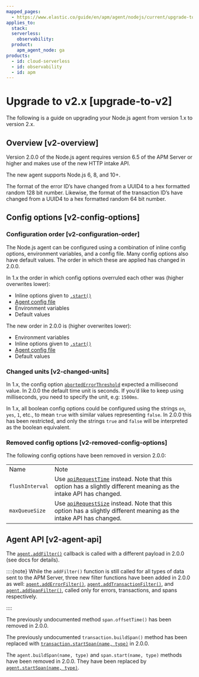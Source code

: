 ```yaml
---
mapped_pages:
  - https://www.elastic.co/guide/en/apm/agent/nodejs/current/upgrade-to-v2.html
applies_to:
  stack:
  serverless:
    observability:
  product:
    apm_agent_node: ga
products:
  - id: cloud-serverless
  - id: observability
  - id: apm
---
```


# Upgrade to v2.x [upgrade-to-v2]

The following is a guide on upgrading your Node.js agent from version 1.x to version 2.x.

## Overview [v2-overview]

Version 2.0.0 of the Node.js agent requires version 6.5 of the APM Server or higher and makes use of the new HTTP intake API.

The new agent supports Node.js 6, 8, and 10+.

The format of the error ID’s have changed from a UUID4 to a hex formatted random 128 bit number. Likewise, the format of the transaction ID’s have changed from a UUID4 to a hex formatted random 64 bit number.


## Config options [v2-config-options]

### Configuration order [v2-configuration-order]

The Node.js agent can be configured using a combination of inline config options, environment variables, and a config file. Many config options also have default values. The order in which these are applied has changed in 2.0.0.

In 1.x the order in which config options overruled each other was (higher overwrites lower):

* Inline options given to [`.start()`](/reference/agent-api.md#apm-start)
* [Agent config file](/reference/configuring-agent.md#agent-configuration-file)
* Environment variables
* Default values

The new order in 2.0.0 is (higher overwrites lower):

* Environment variables
* Inline options given to [`.start()`](/reference/agent-api.md#apm-start)
* [Agent config file](/reference/configuring-agent.md#agent-configuration-file)
* Default values


### Changed units [v2-changed-units]

In 1.x, the config option [`abortedErrorThreshold`](/reference/configuration.md#aborted-error-threshold) expected a millisecond value. In 2.0.0 the default time unit is seconds. If you’d like to keep using milliseconds, you need to specify the unit, e.g: `1500ms`.

In 1.x, all boolean config options could be configured using the strings `on`, `yes`, `1`, etc., to mean `true` with similar values representing `false`. In 2.0.0 this has been restricted, and only the strings `true` and `false` will be interpreted as the boolean equivalent.


### Removed config options [v2-removed-config-options]

The following config options have been removed in version 2.0.0:

|     |     |
| --- | --- |
| Name | Note |
| `flushInterval` | Use [`apiRequestTime`](/reference/configuration.md#api-request-time) instead. Note that this option has a slightly different meaning as the intake API has changed. |
| `maxQueueSize` | Use [`apiRequestSize`](/reference/configuration.md#api-request-size) instead. Note that this option has a slightly different meaning as the intake API has changed. |



## Agent API [v2-agent-api]

The [`agent.addFilter()`](/reference/agent-api.md#apm-add-filter) callback is called with a different payload in 2.0.0 (see docs for details).

::::{note}
While the `addFilter()` function is still called for all types of data sent to the APM Server, three new filter functions have been added in 2.0.0 as well: [`agent.addErrorFilter()`](/reference/agent-api.md#apm-add-error-filter), [`agent.addTransactionFilter()`](/reference/agent-api.md#apm-add-transaction-filter), and [`agent.addSpanFilter()`](/reference/agent-api.md#apm-add-span-filter), called only for errors, transactions, and spans respectively.

::::


The previously undocumented method `span.offsetTime()` has been removed in 2.0.0.

The previously undocumented `transaction.buildSpan()` method has been replaced with [`transaction.startSpan(name, type)`](/reference/transaction-api.md#transaction-start-span) in 2.0.0.

The `agent.buildSpan(name, type)` and `span.start(name, type)` methods have been removed in 2.0.0. They have been replaced by [`agent.startSpan(name, type)`](/reference/agent-api.md#apm-start-span).


